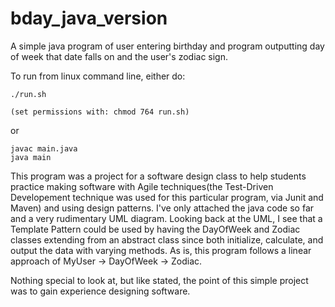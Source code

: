 # bday_java_version
A simple java program of user entering birthday and program outputting day of week that date falls
on and the user's zodiac sign.

To run from linux command line, either do: 

	./run.sh

	(set permissions with: chmod 764 run.sh)

or 

	javac main.java
	java main

This program was a project for a software design class to help students practice making software 
with Agile techniques(the Test-Driven Developement technique was used for this particular program,
via Junit and Maven) and using design patterns.
I've only attached the java code so far and a very rudimentary UML diagram. 
Looking back at the UML, I see that a Template Pattern could be used by having the DayOfWeek and
Zodiac classes extending from an abstract class since both initialize, calculate, and output 
the data with varying methods. As is, this program follows a linear approach of 
MyUser -> DayOfWeek -> Zodiac.

Nothing special to look at, but like stated, the point of this simple project was to gain 
experience designing software.
